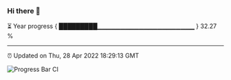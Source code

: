 ### Hi there 👋

⏳ Year progress { █████████▁▁▁▁▁▁▁▁▁▁▁▁▁▁▁▁▁▁▁▁▁ } 32.27 %

---

⏰ Updated on Thu, 28 Apr 2022 18:29:13 GMT

![Progress Bar CI](https://github.com/ZhaoGui/ZhaoGui/workflows/Progress%20Bar%20CI/badge.svg)

